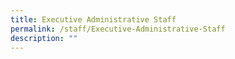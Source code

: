 ```yaml
---
title: Executive Administrative Staff
permalink: /staff/Executive-Administrative-Staff
description: ""
---
```

